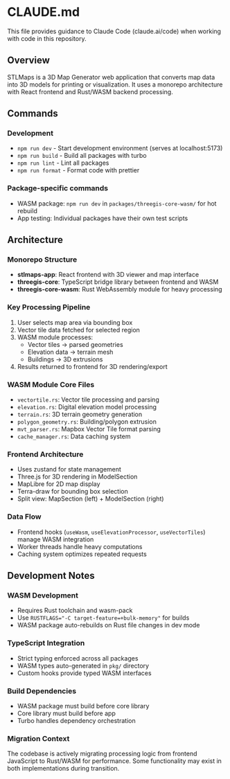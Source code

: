 # CLAUDE.md

This file provides guidance to Claude Code (claude.ai/code) when working with code in this repository.

## Overview

STLMaps is a 3D Map Generator web application that converts map data into 3D models for printing or visualization. It uses a monorepo architecture with React frontend and Rust/WASM backend processing.

## Commands

### Development
- `npm run dev` - Start development environment (serves at localhost:5173)
- `npm run build` - Build all packages with turbo
- `npm run lint` - Lint all packages
- `npm run format` - Format code with prettier

### Package-specific commands
- WASM package: `npm run dev` in `packages/threegis-core-wasm/` for hot rebuild
- App testing: Individual packages have their own test scripts

## Architecture

### Monorepo Structure
- **stlmaps-app**: React frontend with 3D viewer and map interface
- **threegis-core**: TypeScript bridge library between frontend and WASM
- **threegis-core-wasm**: Rust WebAssembly module for heavy processing

### Key Processing Pipeline
1. User selects map area via bounding box
2. Vector tile data fetched for selected region
3. WASM module processes:
   - Vector tiles → parsed geometries
   - Elevation data → terrain mesh
   - Buildings → 3D extrusions
4. Results returned to frontend for 3D rendering/export

### WASM Module Core Files
- `vectortile.rs`: Vector tile processing and parsing
- `elevation.rs`: Digital elevation model processing
- `terrain.rs`: 3D terrain geometry generation
- `polygon_geometry.rs`: Building/polygon extrusion
- `mvt_parser.rs`: Mapbox Vector Tile format parsing
- `cache_manager.rs`: Data caching system

### Frontend Architecture
- Uses zustand for state management
- Three.js for 3D rendering in ModelSection
- MapLibre for 2D map display
- Terra-draw for bounding box selection
- Split view: MapSection (left) + ModelSection (right)

### Data Flow
- Frontend hooks (`useWasm`, `useElevationProcessor`, `useVectorTiles`) manage WASM integration
- Worker threads handle heavy computations
- Caching system optimizes repeated requests

## Development Notes

### WASM Development
- Requires Rust toolchain and wasm-pack
- Use `RUSTFLAGS="-C target-feature=+bulk-memory"` for builds
- WASM package auto-rebuilds on Rust file changes in dev mode

### TypeScript Integration
- Strict typing enforced across all packages
- WASM types auto-generated in `pkg/` directory
- Custom hooks provide typed WASM interfaces

### Build Dependencies
- WASM package must build before core library
- Core library must build before app
- Turbo handles dependency orchestration

### Migration Context
The codebase is actively migrating processing logic from frontend JavaScript to Rust/WASM for performance. Some functionality may exist in both implementations during transition.